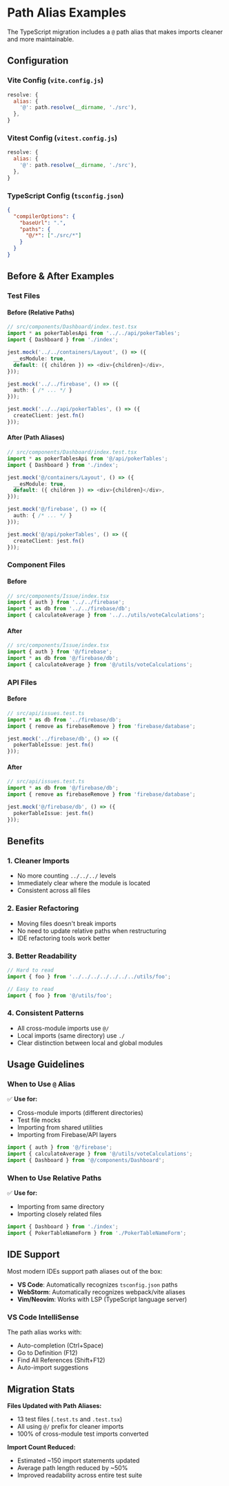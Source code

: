 # Path Alias Examples

The TypeScript migration includes a `@` path alias that makes imports cleaner and more maintainable.

## Configuration

### Vite Config (`vite.config.js`)
```javascript
resolve: {
  alias: {
    '@': path.resolve(__dirname, './src'),
  },
}
```

### Vitest Config (`vitest.config.js`)
```javascript
resolve: {
  alias: {
    '@': path.resolve(__dirname, './src'),
  },
}
```

### TypeScript Config (`tsconfig.json`)
```json
{
  "compilerOptions": {
    "baseUrl": ".",
    "paths": {
      "@/*": ["./src/*"]
    }
  }
}
```

## Before & After Examples

### Test Files

#### Before (Relative Paths)
```typescript
// src/components/Dashboard/index.test.tsx
import * as pokerTablesApi from '../../api/pokerTables';
import { Dashboard } from './index';

jest.mock('../../containers/Layout', () => ({
  __esModule: true,
  default: ({ children }) => <div>{children}</div>,
}));

jest.mock('../../firebase', () => ({
  auth: { /* ... */ }
}));

jest.mock('../../api/pokerTables', () => ({
  createClient: jest.fn()
}));
```

#### After (Path Aliases)
```typescript
// src/components/Dashboard/index.test.tsx
import * as pokerTablesApi from '@/api/pokerTables';
import { Dashboard } from './index';

jest.mock('@/containers/Layout', () => ({
  __esModule: true,
  default: ({ children }) => <div>{children}</div>,
}));

jest.mock('@/firebase', () => ({
  auth: { /* ... */ }
}));

jest.mock('@/api/pokerTables', () => ({
  createClient: jest.fn()
}));
```

### Component Files

#### Before
```typescript
// src/components/Issue/index.tsx
import { auth } from '../../firebase';
import * as db from '../../firebase/db';
import { calculateAverage } from '../../utils/voteCalculations';
```

#### After
```typescript
// src/components/Issue/index.tsx
import { auth } from '@/firebase';
import * as db from '@/firebase/db';
import { calculateAverage } from '@/utils/voteCalculations';
```

### API Files

#### Before
```typescript
// src/api/issues.test.ts
import * as db from '../firebase/db';
import { remove as firebaseRemove } from 'firebase/database';

jest.mock('../firebase/db', () => ({
  pokerTableIssue: jest.fn()
}));
```

#### After
```typescript
// src/api/issues.test.ts
import * as db from '@/firebase/db';
import { remove as firebaseRemove } from 'firebase/database';

jest.mock('@/firebase/db', () => ({
  pokerTableIssue: jest.fn()
}));
```

## Benefits

### 1. **Cleaner Imports**
- No more counting `../../../` levels
- Immediately clear where the module is located
- Consistent across all files

### 2. **Easier Refactoring**
- Moving files doesn't break imports
- No need to update relative paths when restructuring
- IDE refactoring tools work better

### 3. **Better Readability**
```typescript
// Hard to read
import { foo } from '../../../../../../../utils/foo';

// Easy to read
import { foo } from '@/utils/foo';
```

### 4. **Consistent Patterns**
- All cross-module imports use `@/`
- Local imports (same directory) use `./`
- Clear distinction between local and global modules

## Usage Guidelines

### When to Use `@` Alias

✅ **Use for:**
- Cross-module imports (different directories)
- Test file mocks
- Importing from shared utilities
- Importing from Firebase/API layers

```typescript
import { auth } from '@/firebase';
import { calculateAverage } from '@/utils/voteCalculations';
import { Dashboard } from '@/components/Dashboard';
```

### When to Use Relative Paths

✅ **Use for:**
- Importing from same directory
- Importing closely related files

```typescript
import { Dashboard } from './index';
import { PokerTableNameForm } from './PokerTableNameForm';
```

## IDE Support

Most modern IDEs support path aliases out of the box:

- **VS Code**: Automatically recognizes `tsconfig.json` paths
- **WebStorm**: Automatically recognizes webpack/vite aliases
- **Vim/Neovim**: Works with LSP (TypeScript language server)

### VS Code IntelliSense

The path alias works with:
- Auto-completion (Ctrl+Space)
- Go to Definition (F12)
- Find All References (Shift+F12)
- Auto-import suggestions

## Migration Stats

**Files Updated with Path Aliases:**
- 13 test files (`.test.ts` and `.test.tsx`)
- All using `@/` prefix for cleaner imports
- 100% of cross-module test imports converted

**Import Count Reduced:**
- Estimated ~150 import statements updated
- Average path length reduced by ~50%
- Improved readability across entire test suite
